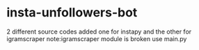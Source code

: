 # insta-unfollowers-bot
2 different source codes added 
one for instapy and the other for igramscraper
note:igramscraper module is broken use main.py

